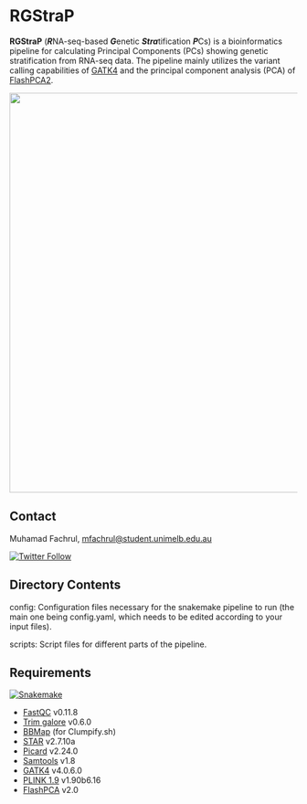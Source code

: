 # RGStraP
**RGStraP** (***R***NA-seq-based ***G***enetic ***Stra***tification ***P***Cs) is a bioinformatics pipeline for calculating Principal Components (PCs) showing genetic stratification from RNA-seq data. The pipeline mainly utilizes the variant calling capabilities of [GATK4](https://gatk.broadinstitute.org/hc/en-us/articles/360035531192-RNAseq-short-variant-discovery-SNPs-Indels-) and the principal component analysis (PCA) of [FlashPCA2](https://github.com/gabraham/flashpca).

<img src='https://user-images.githubusercontent.com/30294080/156269248-866ae75a-5ac2-4643-a443-c56a8286ecd9.png' width='700'>

## Contact
Muhamad Fachrul, [mfachrul@student.unimelb.edu.au](mailto:mfachrul@student.unimelb.edu.au?subject=[GitHub]%20RGStraP)

[![Twitter Follow](https://img.shields.io/twitter/follow/f_azr?style=social&logo=twitter)](https://twitter.com/f_azr)

## Directory Contents
config: Configuration files necessary for the snakemake pipeline to run (the main one being config.yaml, which needs to be edited according to your input files).

scripts: Script files for different parts of the pipeline.

## Requirements
[![Snakemake](https://img.shields.io/badge/snakemake-≥5.6.0-brightgreen.svg?style=flat)](https://snakemake.readthedocs.io)

- [FastQC](https://www.bioinformatics.babraham.ac.uk/projects/fastqc/) v0.11.8
- [Trim galore](https://www.bioinformatics.babraham.ac.uk/projects/trim_galore/) v0.6.0
- [BBMap](https://github.com/BioInfoTools/BBMap) (for Clumpify.sh) 
- [STAR](https://github.com/alexdobin/STAR) v2.7.10a
- [Picard](https://broadinstitute.github.io/picard/) v2.24.0
- [Samtools](http://www.htslib.org/) v1.8
- [GATK4](https://gatk.broadinstitute.org/hc/en-us/articles/360036194592-Getting-started-with-GATK4) v4.0.6.0
- [PLINK 1.9](https://www.cog-genomics.org/plink/) v1.90b6.16
- [FlashPCA](https://github.com/gabraham/flashpca) v2.0

